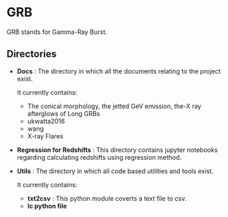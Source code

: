 # **GRB**

GRB stands for Gamma-Ray Burst.

## **Directories**

* **Docs** : The directory in which all the documents relating to the project exist.

    It currently contains:
    * The conical morphology, the jetted GeV emission, the-X ray afterglows of Long GRBs
    * ukwatta2016
    * wang
    * X-ray Flares

* **Regression for Redshifts** : This directory contains jupyter notebooks regarding calculating redshifts using regression method.

* **Utils** : The directory in which all code based utilities and tools exist.

    It currently contains:
    * **txt2csv** : This python module coverts a text file to csv.
    * **lc python file**